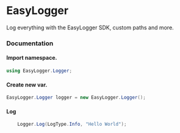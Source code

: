 # EasyLogger
Log everything with the EasyLogger SDK, custom paths and more.
### Documentation

#### Import namespace.
```csharp
using EasyLogger.Logger;
```
#### Create new var.
```csharp
EasyLogger.Logger logger = new EasyLogger.Logger();
```
#### Log

```csharp
    Logger.Log(LogType.Info, "Hello World");
```
